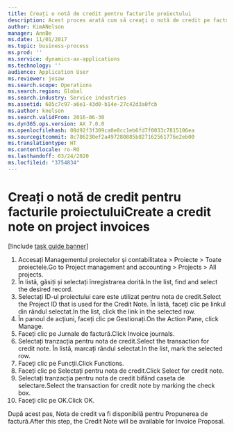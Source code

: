 ```yaml
---
title: Creați o notă de credit pentru facturile proiectului
description: Acest proces arată cum să creați o notă de credit pe facturile de proiect care au fost înregistrate.
author: KimANelson
manager: AnnBe
ms.date: 11/01/2017
ms.topic: business-process
ms.prod: ''
ms.service: dynamics-ax-applications
ms.technology: ''
audience: Application User
ms.reviewer: josaw
ms.search.scope: Operations
ms.search.region: Global
ms.search.industry: Service industries
ms.assetid: 685c7c97-a6e1-43d0-b14e-27c42d3a0fcb
ms.author: knelson
ms.search.validFrom: 2016-06-30
ms.dyn365.ops.version: AX 7.0.0
ms.openlocfilehash: 08d92f3f309ca0e8cc1eb6fd7f0033c7815106ea
ms.sourcegitcommit: 8c786230ef2a497280885b827162561776e2eb00
ms.translationtype: HT
ms.contentlocale: ro-RO
ms.lasthandoff: 03/24/2020
ms.locfileid: "3754834"
---
```

# <a name="create-a-credit-note-on-project-invoices"></a><span data-ttu-id="aca4a-103">Creați o notă de credit pentru facturile proiectului</span><span class="sxs-lookup"><span data-stu-id="aca4a-103">Create a credit note on project invoices</span></span>

[!include [task guide banner](../../includes/task-guide-banner.md)]

1. <span data-ttu-id="aca4a-104">Accesați Managementul proiectelor și contabilitatea > Proiecte > Toate proiectele.</span><span class="sxs-lookup"><span data-stu-id="aca4a-104">Go to Project management and accounting > Projects > All projects.</span></span> 
2. <span data-ttu-id="aca4a-105">În listă, găsiți și selectați înregistrarea dorită.</span><span class="sxs-lookup"><span data-stu-id="aca4a-105">In the list, find and select the desired record.</span></span> 
3. <span data-ttu-id="aca4a-106">Selectați ID-ul proiectului care este utilizat pentru nota de credit.</span><span class="sxs-lookup"><span data-stu-id="aca4a-106">Select the Project ID that is used for the Credit Note.</span></span> <span data-ttu-id="aca4a-107">În listă, faceți clic pe linkul din rândul selectat.</span><span class="sxs-lookup"><span data-stu-id="aca4a-107">In the list, click the link in the selected row.</span></span> 
4. <span data-ttu-id="aca4a-108">În panoul de acțiuni, faceți clic pe Gestionați.</span><span class="sxs-lookup"><span data-stu-id="aca4a-108">On the Action Pane, click Manage.</span></span> 
5. <span data-ttu-id="aca4a-109">Faceți clic pe Jurnale de factură.</span><span class="sxs-lookup"><span data-stu-id="aca4a-109">Click Invoice journals.</span></span> 
6. <span data-ttu-id="aca4a-110">Selectați tranzacția pentru nota de credit.</span><span class="sxs-lookup"><span data-stu-id="aca4a-110">Select the transaction for credit note.</span></span> <span data-ttu-id="aca4a-111">În listă, marcați rândul selectat.</span><span class="sxs-lookup"><span data-stu-id="aca4a-111">In the list, mark the selected row.</span></span> 
7. <span data-ttu-id="aca4a-112">Faceţi clic pe Funcții.</span><span class="sxs-lookup"><span data-stu-id="aca4a-112">Click Functions.</span></span> 
8. <span data-ttu-id="aca4a-113">Faceți clic pe Selectați pentru nota de credit.</span><span class="sxs-lookup"><span data-stu-id="aca4a-113">Click Select for credit note.</span></span> 
9. <span data-ttu-id="aca4a-114">Selectați tranzacția pentru nota de credit bifând caseta de selectare.</span><span class="sxs-lookup"><span data-stu-id="aca4a-114">Select the transaction for credit note by marking the check box.</span></span>
10. <span data-ttu-id="aca4a-115">Faceţi clic pe OK.</span><span class="sxs-lookup"><span data-stu-id="aca4a-115">Click OK.</span></span> 

<span data-ttu-id="aca4a-116">După acest pas, Nota de credit va fi disponibilă pentru Propunerea de factură.</span><span class="sxs-lookup"><span data-stu-id="aca4a-116">After this step, the Credit Note will be available for Invoice Proposal.</span></span>
